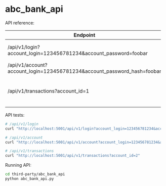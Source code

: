 # abc_bank_api

API reference:

| Endpoint | Request | Arguments | Response | 
| -------- | ------- | --------- | -------- |
| /api/v1/login?account_login=123456781234&account_password=foobar | GET | N/A | ``{"account_login": "123456781234", "account_password_hash": "somehash"}``
| /api/v1/account?account_login=123456781234&account_password_hash=foobar | GET | N/A | ``{"id": 1, "balance": 1013.28}``
| /api/v1/transactions?account_id=1 | GET | N/A | ``[{"transaction_date": "2019/08/03, "transaction_seller": "walmart", "transaction_amount": 12.04, "account_id": 1}]``

API tests:

```bash
# /api/v1/login
curl "http://localhost:5001/api/v1/login?account_login=123456781234&account_password=abc_savings_nathan"

# /api/v1/account
curl "http://localhost:5001/api/v1/account?account_login=123456781234&account_password_hash=pbkdf2:sha256:150000\$lEFOkCJM\$6a8c24faf7db28b9f507fb6d0f8d202c1c0132d5c29748daea1baebab8fa8dea"

# /api/v1/transactions
curl "http://localhost:5001/api/v1/transactions?account_id=2"
```

Running API:

```bash
cd third-party/abc_bank_api
python abc_bank_api.py
```